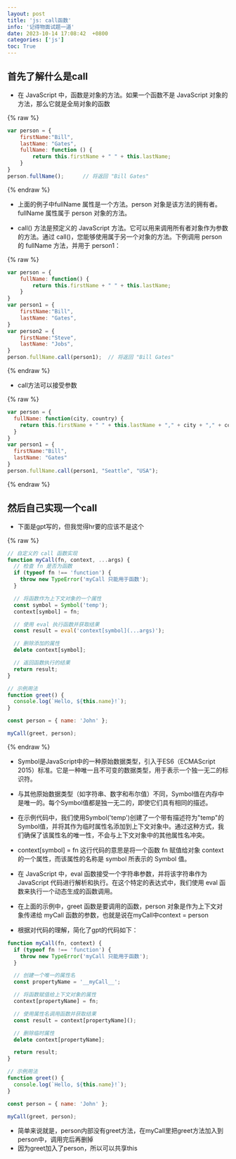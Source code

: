 ```yaml
---
layout: post
title: 'js: call函数'
info: '记得物面试题一道'
date: 2023-10-14 17:08:42  +0800
categories: ['js']
toc: True
---
```



## 首先了解什么是call


- 在 JavaScript 中，函数是对象的方法。如果一个函数不是 JavaScript 对象的方法，那么它就是全局对象的函数



{% raw %}
```js
var person = {
    firstName:"Bill",
    lastName: "Gates",
    fullName: function () {
        return this.firstName + " " + this.lastName;
    }
}
person.fullName();		// 将返回 "Bill Gates"
```
{% endraw %}

- 上面的例子中fullName 属性是一个方法。person 对象是该方法的拥有者。fullName 属性属于 person 对象的方法。



- call() 方法是预定义的 JavaScript 方法。它可以用来调用所有者对象作为参数的方法。通过 call()，您能够使用属于另一个对象的方法。下例调用 person 的 fullName 方法，并用于 person1：



{% raw %}
```js
var person = {
    fullName: function() {
        return this.firstName + " " + this.lastName;
    }
}
var person1 = {
    firstName:"Bill",
    lastName: "Gates",
}
var person2 = {
    firstName:"Steve",
    lastName: "Jobs",
}
person.fullName.call(person1);  // 将返回 "Bill Gates"
```
{% endraw %}



- call方法可以接受参数



{% raw %}
```js
var person = {
  fullName: function(city, country) {
    return this.firstName + " " + this.lastName + "," + city + "," + country;
  }
}
var person1 = {
  firstName:"Bill",
  lastName: "Gates"
}
person.fullName.call(person1, "Seattle", "USA");
```
{% endraw %}



## 然后自己实现一个call

- 下面是gpt写的，但我觉得hr要的应该不是这个

{% raw %}
```js
// 自定义的 call 函数实现
function myCall(fn, context, ...args) {
  // 检查 fn 是否为函数
  if (typeof fn !== 'function') {
    throw new TypeError('myCall 只能用于函数');
  }

  // 将函数作为上下文对象的一个属性
  const symbol = Symbol('temp');
  context[symbol] = fn;

  // 使用 eval 执行函数并获取结果
  const result = eval('context[symbol](...args)');

  // 删除添加的属性
  delete context[symbol];

  // 返回函数执行的结果
  return result;
}

// 示例用法
function greet() {
  console.log(`Hello, ${this.name}!`);
}

const person = { name: 'John' };

myCall(greet, person);
```
{% endraw %}



- Symbol是JavaScript中的一种原始数据类型，引入于ES6（ECMAScript 2015）标准。它是一种唯一且不可变的数据类型，用于表示一个独一无二的标识符。

- 与其他原始数据类型（如字符串、数字和布尔值）不同，Symbol值在内存中是唯一的。每个Symbol值都是独一无二的，即使它们具有相同的描述。

- 在示例代码中，我们使用Symbol('temp')创建了一个带有描述符为"temp"的Symbol值，并将其作为临时属性名添加到上下文对象中。通过这种方式，我们确保了该属性名的唯一性，不会与上下文对象中的其他属性名冲突。

- context[symbol] = fn 这行代码的意思是将一个函数 fn 赋值给对象 context 的一个属性，而该属性的名称是 symbol 所表示的 Symbol 值。

- 在 JavaScript 中，eval 函数接受一个字符串参数，并将该字符串作为 JavaScript 代码进行解析和执行。在这个特定的表达式中，我们使用 eval 函数来执行一个动态生成的函数调用。

- 在上面的示例中，greet 函数是要调用的函数，person 对象是作为上下文对象传递给 myCall 函数的参数，也就是说在myCall中context = person







- 根据对代码的理解，简化了gpt的代码如下：

```js
function myCall(fn, context) {
  if (typeof fn !== 'function') {
    throw new TypeError('myCall 只能用于函数');
  }

  // 创建一个唯一的属性名
  const propertyName = '__myCall__';

  // 将函数赋值给上下文对象的属性
  context[propertyName] = fn;

  // 使用属性名调用函数并获取结果
  const result = context[propertyName]();

  // 删除临时属性
  delete context[propertyName];

  return result;
}

// 示例用法
function greet() {
  console.log(`Hello, ${this.name}!`);
}

const person = { name: 'John' };

myCall(greet, person);
```


- 简单来说就是，person内部没有greet方法，在myCall里把greet方法加入到person中，调用完后再删掉
- 因为greet加入了person，所以可以共享this

<!--![引入图片]({{site.url}}/image/js/2023-10-14-function_call/image_1.jpg) -->


